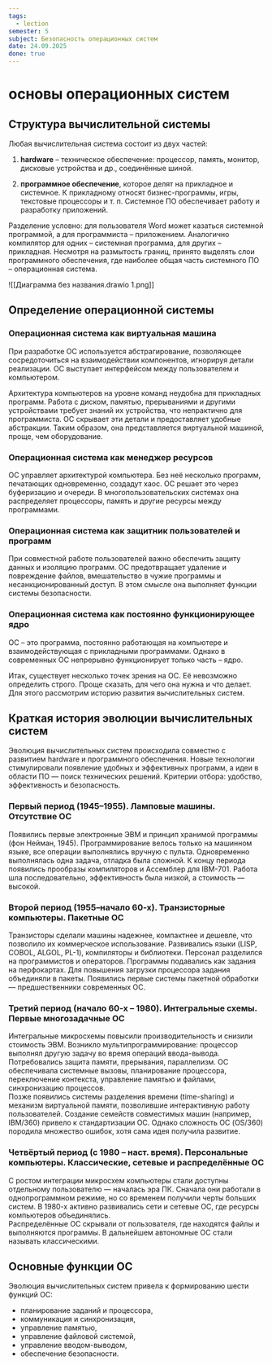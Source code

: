 ```yaml
---
tags:
  - lection
semester: 5
subject: Безопасность операционных систем
date: 24.09.2025
done: true
---
```


# основы операционных систем

## Структура вычислительной системы

Любая вычислительная система состоит из двух частей:

1. **hardware** – техническое обеспечение: процессор, память, монитор, дисковые устройства и др., соединённые шиной.

2. **программное обеспечение**, которое делят на прикладное и системное. К прикладному относят бизнес-программы, игры, текстовые процессоры и т. п. Системное ПО обеспечивает работу и разработку приложений.

Разделение условно: для пользователя Word может казаться системной программой, а для программиста – приложением. Аналогично компилятор для одних – системная программа, для других – прикладная. Несмотря на размытость границ, принято выделять слои программного обеспечения, где наиболее общая часть системного ПО – операционная система.

![[Диаграмма без названия.drawio 1.png]]

## Определение операционной системы
### Операционная система как виртуальная машина

При разработке ОС используется абстрагирование, позволяющее сосредоточиться на взаимодействии компонентов, игнорируя детали реализации. ОС выступает интерфейсом между пользователем и компьютером.

Архитектура компьютеров на уровне команд неудобна для прикладных программ. Работа с диском, памятью, прерываниями и другими устройствами требует знаний их устройства, что непрактично для программиста. ОС скрывает эти детали и предоставляет удобные абстракции. Таким образом, она представляется виртуальной машиной, проще, чем оборудование.

### Операционная система как менеджер ресурсов

ОС управляет архитектурой компьютера. Без неё несколько программ, печатающих одновременно, создадут хаос. ОС решает это через буферизацию и очереди. В многопользовательских системах она распределяет процессоры, память и другие ресурсы между программами.

### Операционная система как защитник пользователей и программ

При совместной работе пользователей важно обеспечить защиту данных и изоляцию программ. ОС предотвращает удаление и повреждение файлов, вмешательство в чужие программы и несанкционированный доступ. В этом смысле она выполняет функции системы безопасности.

### Операционная система как постоянно функционирующее ядро

ОС – это программа, постоянно работающая на компьютере и взаимодействующая с прикладными программами. Однако в современных ОС непрерывно функционирует только часть – ядро.

Итак, существует несколько точек зрения на ОС. Её невозможно определить строго. Проще сказать, для чего она нужна и что делает. Для этого рассмотрим историю развития вычислительных систем.

## Краткая история эволюции вычислительных систем

Эволюция вычислительных систем происходила совместно с развитием hardware и программного обеспечения. Новые технологии стимулировали появление удобных и эффективных программ, а идеи в области ПО — поиск технических решений. Критерии отбора: удобство, эффективность и безопасность.

### Первый период (1945–1955). Ламповые машины. Отсутствие ОС

Появились первые электронные ЭВМ и принцип хранимой программы (фон Нейман, 1945). Программирование велось только на машинном языке, все операции выполнялись вручную с пульта. Одновременно выполнялась одна задача, отладка была сложной. К концу периода появились прообразы компиляторов и Ассемблер для IBM-701. Работа шла последовательно, эффективность была низкой, а стоимость — высокой.

### Второй период (1955–начало 60-х). Транзисторные компьютеры. Пакетные ОС

Транзисторы сделали машины надежнее, компактнее и дешевле, что позволило их коммерческое использование. Развивались языки (LISP, COBOL, ALGOL, PL-1), компиляторы и библиотеки. Персонал разделился на программистов и операторов. Программы подавались как задания на перфокартах. Для повышения загрузки процессора задания объединяли в пакеты. Появились первые системы пакетной обработки — предшественники современных ОС.

### Третий период (начало 60-х – 1980). Интегральные схемы. Первые многозадачные ОС

Интегральные микросхемы повысили производительность и снизили стоимость ЭВМ. Возникло мультипрограммирование: процессор выполнял другую задачу во время операций ввода-вывода. Потребовались защита памяти, прерывания, параллелизм. ОС обеспечивала системные вызовы, планирование процессора, переключение контекста, управление памятью и файлами, синхронизацию процессов.  
Позже появились системы разделения времени (time-sharing) и механизм виртуальной памяти, позволившие интерактивную работу пользователей. Создание семейств совместимых машин (например, IBM/360) привело к стандартизации ОС. Однако сложность ОС (OS/360) породила множество ошибок, хотя сама идея получила развитие.

### Четвёртый период (с 1980 – наст. время). Персональные компьютеры. Классические, сетевые и распределённые ОС

С ростом интеграции микросхем компьютеры стали доступны отдельному пользователю — началась эра ПК. Сначала они работали в однопрограммном режиме, но со временем получили черты больших систем. В 1980-х активно развивались сети и сетевые ОС, где ресурсы компьютеров объединялись.  
Распределённые ОС скрывали от пользователя, где находятся файлы и выполняются программы. В дальнейшем автономные ОС стали называть классическими.

## Основные функции ОС

Эволюция вычислительных систем привела к формированию шести функций ОС:

- планирование заданий и процессора,
- коммуникация и синхронизация,
- управление памятью,
- управление файловой системой,
- управление вводом-выводом,
- обеспечение безопасности.
